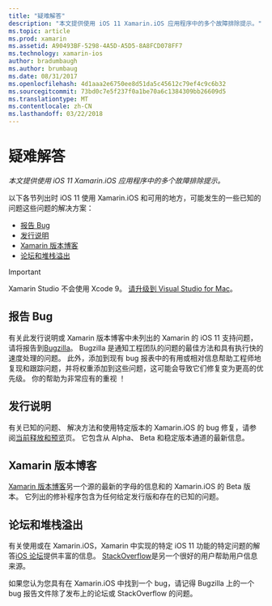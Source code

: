 ```yaml
---
title: "疑难解答"
description: "本文提供使用 iOS 11 Xamarin.iOS 应用程序中的多个故障排除提示。"
ms.topic: article
ms.prod: xamarin
ms.assetid: A90493BF-5298-4A5D-A5D5-8A8FCD078FF7
ms.technology: xamarin-ios
author: bradumbaugh
ms.author: brumbaug
ms.date: 08/31/2017
ms.openlocfilehash: 4d1aaa2e6750ee8d51da5c45612c79ef4c9c6b32
ms.sourcegitcommit: 73bd0c7e5f237f0a1be70a6c1384309bb26609d5
ms.translationtype: MT
ms.contentlocale: zh-CN
ms.lasthandoff: 03/22/2018
---
```

# <a name="troubleshooting"></a>疑难解答

_本文提供使用 iOS 11 Xamarin.iOS 应用程序中的多个故障排除提示。_

以下各节列出时 iOS 11 使用 Xamarin.iOS 和可用的地方，可能发生的一些已知的问题这些问题的解决方案：

- [报告 Bug](#Reporting-Bugs)
- [发行说明](#Release-Notes)
- [Xamarin 版本博客](#Xamarin-Releases-Blog)
- [论坛和堆栈溢出](#Forums-and-StackOverflow)

> [!IMPORTANT]
> Xamarin Studio 不会使用 Xcode 9。
> [请升级到 Visual Studio for Mac](https://www.visualstudio.com/vs/)。

<a name="Reporting-Bugs" />

## <a name="reporting-bugs"></a>报告 Bug

有关此发行说明或 Xamarin 版本博客中未列出的 Xamarin 的 iOS 11 支持问题，请将报告到[Bugzilla](https://bugzilla.xamarin.com/enter_bug.cgi?product=iOS)。 Bugzilla 是通知工程团队的问题的最佳方法和具有执行快的速度处理的问题。 此外，添加到现有 bug 报表中的有用或相对信息帮助工程师地复现和跟踪问题，并将权重添加到这些问题，这可能会导致它们修复变为更高的优先级。 你的帮助为非常应有的重视 ！

<a name="Release-Notes" />

## <a name="release-notes"></a>发行说明

有关已知的问题、 解决方法和使用特定版本的 Xamarin.iOS 的 bug 修复，请参阅[当前释放和预览](https://developer.xamarin.com/releases/current/)页。 它包含从 Alpha、 Beta 和稳定版本通道的最新信息。

<a name="Xamarin-Releases-Blog" />

## <a name="xamarin-releases-blog"></a>Xamarin 版本博客

[Xamarin 版本博客](https://releases.xamarin.com/)另一个源的最新的字母的信息和的 Xamarin.iOS 的 Beta 版本。 它列出的修补程序包含为任何给定发行版和存在的已知的问题。

<a name="Forums-and-StackOverflow" />

## <a name="forums-and-stackoverflow"></a>论坛和堆栈溢出

有关使用或在 Xamarin.iOS，Xamarin 中实现的特定 iOS 11 功能的特定问题的解答[iOS 论坛](http://forums.xamarin.com/categories/ios)提供丰富的信息。 [StackOverflow](http://stackoverflow.com/search?tab=newest&q=xamarin)是另一个很好的用户帮助用户信息来源。

如果您认为您具有在 Xamarin.iOS 中找到一个 bug，请记得 Bugzilla 上的一个 bug 报告文件除了发布上的论坛或 StackOverflow 的问题。
